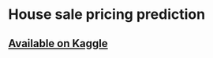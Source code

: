 # House sale pricing prediction

## [Available on Kaggle](https://www.kaggle.com/vorobevaleksandr/house-prices-prediction) 
